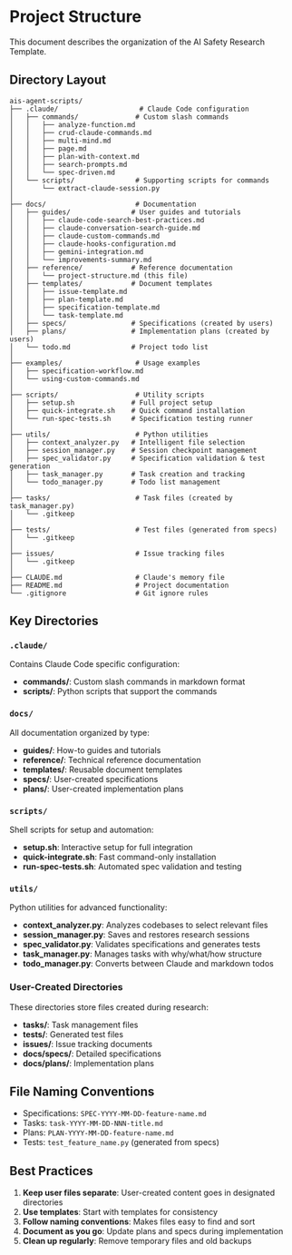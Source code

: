 # Project Structure

This document describes the organization of the AI Safety Research Template.

## Directory Layout

```
ais-agent-scripts/
├── .claude/                    # Claude Code configuration
│   ├── commands/              # Custom slash commands
│   │   ├── analyze-function.md
│   │   ├── crud-claude-commands.md
│   │   ├── multi-mind.md
│   │   ├── page.md
│   │   ├── plan-with-context.md
│   │   ├── search-prompts.md
│   │   └── spec-driven.md
│   └── scripts/               # Supporting scripts for commands
│       └── extract-claude-session.py
│
├── docs/                      # Documentation
│   ├── guides/               # User guides and tutorials
│   │   ├── claude-code-search-best-practices.md
│   │   ├── claude-conversation-search-guide.md
│   │   ├── claude-custom-commands.md
│   │   ├── claude-hooks-configuration.md
│   │   ├── gemini-integration.md
│   │   └── improvements-summary.md
│   ├── reference/            # Reference documentation
│   │   └── project-structure.md (this file)
│   ├── templates/            # Document templates
│   │   ├── issue-template.md
│   │   ├── plan-template.md
│   │   ├── specification-template.md
│   │   └── task-template.md
│   ├── specs/                # Specifications (created by users)
│   ├── plans/                # Implementation plans (created by users)
│   └── todo.md               # Project todo list
│
├── examples/                  # Usage examples
│   ├── specification-workflow.md
│   └── using-custom-commands.md
│
├── scripts/                   # Utility scripts
│   ├── setup.sh              # Full project setup
│   ├── quick-integrate.sh    # Quick command installation
│   └── run-spec-tests.sh     # Specification testing runner
│
├── utils/                     # Python utilities
│   ├── context_analyzer.py   # Intelligent file selection
│   ├── session_manager.py    # Session checkpoint management
│   ├── spec_validator.py     # Specification validation & test generation
│   ├── task_manager.py       # Task creation and tracking
│   └── todo_manager.py       # Todo list management
│
├── tasks/                     # Task files (created by task_manager.py)
│   └── .gitkeep
│
├── tests/                     # Test files (generated from specs)
│   └── .gitkeep
│
├── issues/                    # Issue tracking files
│   └── .gitkeep
│
├── CLAUDE.md                  # Claude's memory file
├── README.md                  # Project documentation
└── .gitignore                 # Git ignore rules
```

## Key Directories

### `.claude/`
Contains Claude Code specific configuration:
- **commands/**: Custom slash commands in markdown format
- **scripts/**: Python scripts that support the commands

### `docs/`
All documentation organized by type:
- **guides/**: How-to guides and tutorials
- **reference/**: Technical reference documentation  
- **templates/**: Reusable document templates
- **specs/**: User-created specifications
- **plans/**: User-created implementation plans

### `scripts/`
Shell scripts for setup and automation:
- **setup.sh**: Interactive setup for full integration
- **quick-integrate.sh**: Fast command-only installation
- **run-spec-tests.sh**: Automated spec validation and testing

### `utils/`
Python utilities for advanced functionality:
- **context_analyzer.py**: Analyzes codebases to select relevant files
- **session_manager.py**: Saves and restores research sessions
- **spec_validator.py**: Validates specifications and generates tests
- **task_manager.py**: Manages tasks with why/what/how structure
- **todo_manager.py**: Converts between Claude and markdown todos

### User-Created Directories
These directories store files created during research:
- **tasks/**: Task management files
- **tests/**: Generated test files
- **issues/**: Issue tracking documents
- **docs/specs/**: Detailed specifications
- **docs/plans/**: Implementation plans

## File Naming Conventions

- Specifications: `SPEC-YYYY-MM-DD-feature-name.md`
- Tasks: `task-YYYY-MM-DD-NNN-title.md`
- Plans: `PLAN-YYYY-MM-DD-feature-name.md`
- Tests: `test_feature_name.py` (generated from specs)

## Best Practices

1. **Keep user files separate**: User-created content goes in designated directories
2. **Use templates**: Start with templates for consistency
3. **Follow naming conventions**: Makes files easy to find and sort
4. **Document as you go**: Update plans and specs during implementation
5. **Clean up regularly**: Remove temporary files and old backups